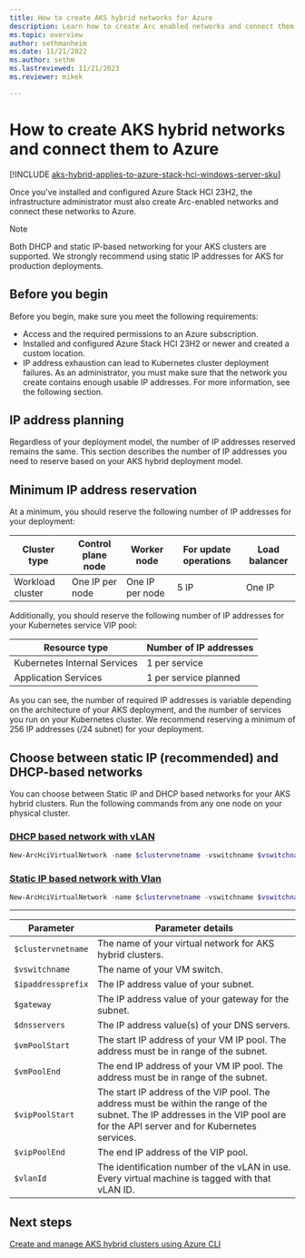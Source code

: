 ```yaml
---
title: How to create AKS hybrid networks for Azure
description: Learn how to create Arc enabled networks and connect them to Azure.
ms.topic: overview
author: sethmanheim
ms.date: 11/21/2022
ms.author: sethm 
ms.lastreviewed: 11/21/2023
ms.reviewer: mikek

---
```


# How to create AKS hybrid networks and connect them to Azure

[!INCLUDE [aks-hybrid-applies-to-azure-stack-hci-windows-server-sku](includes/aks-hci-applies-to-skus/aks-hybrid-applies-to-azure-stack-hci-windows-server-sku.md)]

Once you've installed and configured Azure Stack HCI 23H2, the infrastructure administrator must also create Arc-enabled networks and connect these networks to Azure.

> [!NOTE]
> Both DHCP and static IP-based networking for your AKS clusters are supported. We strongly recommend using static IP addresses for AKS for production deployments.

## Before you begin

Before you begin, make sure you meet the following requirements:

- Access and the required permissions to an Azure subscription.
- Installed and configured Azure Stack HCI 23H2 or newer and created a custom location.
- IP address exhaustion can lead to Kubernetes cluster deployment failures. As an administrator, you must make sure that the network you create contains enough usable IP addresses. For more information, see the following section.

## IP address planning

Regardless of your deployment model, the number of IP addresses reserved remains the same. This section describes the number of IP addresses you need to reserve based on your AKS hybrid deployment model.

## Minimum IP address reservation

At a minimum, you should reserve the following number of IP addresses for your deployment:

| Cluster type     | Control plane node | Worker node     | For update operations | Load balancer |
|------------------|--------------------|-----------------|-----------------------|---------------|
| Workload cluster | One IP per node    | One IP per node | 5 IP                  | One IP        |

Additionally, you should reserve the following number of IP addresses for your Kubernetes service VIP pool:

| Resource type                | Number of IP addresses |
|------------------------------|------------------------|
| Kubernetes Internal Services | 1 per service          |
| Application Services         | 1 per service planned  |

As you can see, the number of required IP addresses is variable depending on the architecture of your AKS deployment, and the number of services you run on your Kubernetes cluster. We recommend reserving a minimum of 256 IP addresses (/24 subnet) for your deployment.

## Choose between static IP (recommended) and DHCP-based networks

You can choose between Static IP and DHCP based networks for your AKS hybrid clusters. Run the following commands from any one node on your physical cluster.

### [DHCP based network with vLAN](#tab/dhcp)

```powershell
New-ArcHciVirtualNetwork -name $clustervnetname -vswitchname $vswitchname -ipaddressprefix $ipaddressprefix -gateway $gateway -dnsservers $dnsServers -vippoolstart $vipPoolStart -vippoolend $vipPoolEnd -k8snodeippoolstart $vmPoolStart -k8snodeippoolend $vmPoolEnd -vlanID $vlanid
```

### [Static IP based network with Vlan](#tab/staticip)

```powershell
New-ArcHciVirtualNetwork -name $clustervnetname -vswitchname $vswitchname -ipaddressprefix $ipaddressprefix -gateway $gateway -dnsservers $dnsServers -vippoolstart $vipPoolStart -vippoolend $vipPoolEnd -k8snodeippoolstart $vmPoolStart -k8snodeippoolend $vmPoolEnd -vlanID $vlanid
```

---

| Parameter    | Parameter details                                                                                                                                                         |
|------------------|-------------------------------------------------------------------------------------------------------------------------------------------------------------------------------|
| `$clustervnetname` | The name of your virtual network for AKS hybrid clusters.                                                                                                 |
| `$vswitchname`     | The name of your VM switch.                                                                                                                               |
| `$ipaddressprefix` | The IP address value of your subnet.                                                                                                                      |
| `$gateway`         | The IP address value of your gateway for the subnet.                                                                                                      |
| `$dnsservers`      | The IP address value(s) of your DNS servers.                                                                                                              |
| `$vmPoolStart`     | The start IP address of your VM IP pool. The address must be in range of the subnet.                                                                                          |
| `$vmPoolEnd`       | The end IP address of your VM IP pool. The address must be in range of the subnet.                                                                                            |
| `$vipPoolStart`    | The start IP address of the VIP pool. The address must be within the range of the subnet. The IP addresses in the VIP pool are for the API server and for Kubernetes services. |
| `$vipPoolEnd`      | The end IP address of the VIP pool.                                                                                                                       |
| `$vlanId`          | The identification number of the vLAN in use. Every virtual machine is tagged with that vLAN ID.                                                                        |

## Next steps

[Create and manage AKS hybrid clusters using Azure CLI](create-aks-hybrid-preview-cli.md)
